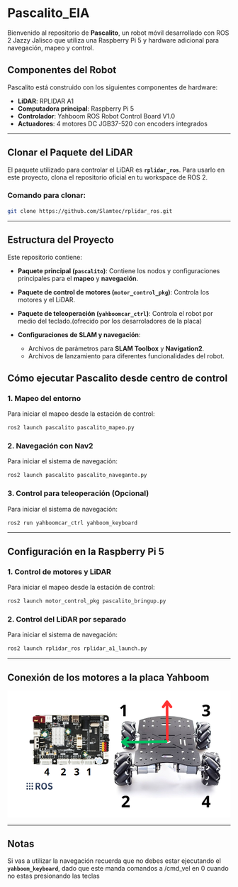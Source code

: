 # **Pascalito_EIA**

Bienvenido al repositorio de **Pascalito**, un robot móvil desarrollado con ROS 2 Jazzy Jalisco que utiliza una Raspberry Pi 5 y hardware adicional para navegación, mapeo y control.

## **Componentes del Robot**
Pascalito está construido con los siguientes componentes de hardware:

- **LiDAR**: RPLIDAR A1
- **Computadora principal**: Raspberry Pi 5
- **Controlador**: Yahboom ROS Robot Control Board V1.0
- **Actuadores**: 4 motores DC JGB37-520 con encoders integrados

---
## **Clonar el Paquete del LiDAR**

El paquete utilizado para controlar el LiDAR es **`rplidar_ros`**. Para usarlo en este proyecto, clona el repositorio oficial en tu workspace de ROS 2.

### **Comando para clonar:**
```bash
git clone https://github.com/Slamtec/rplidar_ros.git
```
---
## **Estructura del Proyecto**

Este repositorio contiene:

- **Paquete principal (`pascalito`)**: 
  Contiene los nodos y configuraciones principales para el **mapeo** y **navegación**.

- **Paquete de control de motores (`motor_control_pkg`)**: 
  Controla los motores y el LiDAR.

- **Paquete de teleoperación (`yahboomcar_ctrl`)**: 
  Controla el robot por medio del teclado.(ofrecido por los desarroladores de la placa) 

- **Configuraciones de SLAM y navegación**:
  - Archivos de parámetros para **SLAM Toolbox** y **Navigation2**.
  - Archivos de lanzamiento para diferentes funcionalidades del robot.

## **Cómo ejecutar Pascalito desde centro de control**

### **1. Mapeo del entorno**
Para iniciar el mapeo desde la estación de control:
```bash
ros2 launch pascalito pascalito_mapeo.py
```

### **2. Navegación con Nav2**
Para iniciar el sistema de navegación:
```bash
ros2 launch pascalito pascalito_navegante.py
```
### **3. Control para teleoperación (Opcional)**
Para iniciar el sistema de navegación:
```bash
ros2 run yahboomcar_ctrl yahboom_keyboard
```
---

## **Configuración en la Raspberry Pi 5**

### **1. Control de motores y LiDAR**
Para iniciar el mapeo desde la estación de control:
```bash
ros2 launch motor_control_pkg pascalito_bringup.py
```

### **2. Control del LiDAR por separado**
Para iniciar el sistema de navegación:
```bash
ros2 launch rplidar_ros rplidar_a1_launch.py
```
---

## **Conexión de los motores a la placa Yahboom**

![Pascalito Robot](img/conection.png "Pascalito en acción")

---

## **Notas**

Si vas a utilizar la navegación recuerda que no debes estar ejecutando el **`yahboom_keyboard`**, dado que este manda comandos a /cmd_vel en 0 cuando no estas presionando las teclas





